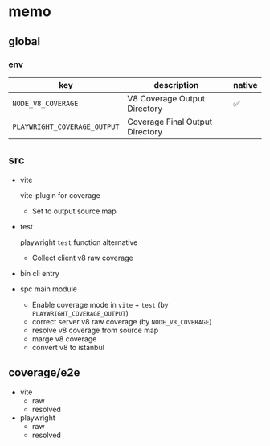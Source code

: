 # memo

## global

### env

| key                                 | description                     | native |
| ----------------------------------- | ------------------------------- | ------ |
| `NODE_V8_COVERAGE`                  | V8 Coverage Output Directory    | ✅     |
| `PLAYWRIGHT_COVERAGE_OUTPUT` | Coverage Final Output Directory |        |

## src

- vite

  vite-plugin for coverage

  - Set to output source map

- test

  playwright `test` function alternative

  - Collect client v8 raw coverage

- bin
  cli entry

- spc
  main module

  - Enable coverage mode in `vite` + `test` (by `PLAYWRIGHT_COVERAGE_OUTPUT`)
  - correct server v8 raw coverage (by `NODE_V8_COVERAGE`)
  - resolve v8 coverage from source map
  - marge v8 coverage
  - convert v8 to istanbul

## coverage/e2e

- vite
  - raw
  - resolved
- playwright
  - raw
  - resolved

